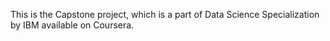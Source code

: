 This is the Capstone project, which is a part of Data Science Specialization by IBM available on Coursera.
